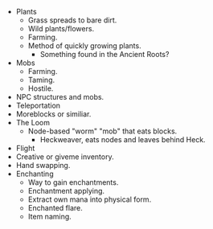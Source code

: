 * Plants
	* Grass spreads to bare dirt.
	* Wild plants/flowers.
	* Farming.
	* Method of quickly growing plants.
		* Something found in the Ancient Roots?
* Mobs
	* Farming.
	* Taming.
	* Hostile.
* NPC structures and mobs.
* Teleportation
* Moreblocks or similiar.
* The Loom
	* Node-based "worm" "mob" that eats blocks.
		* Heckweaver, eats nodes and leaves behind Heck.
* Flight
* Creative or giveme inventory.
* Hand swapping.
* Enchanting
	* Way to gain enchantments.
	* Enchantment applying.
	* Extract own mana into physical form.
	* Enchanted flare.
	* Item naming.
